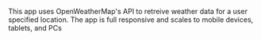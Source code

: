 This app uses OpenWeatherMap's API to retreive weather data for a user specified location. The app is full responsive and scales to mobile devices, tablets, and PCs
